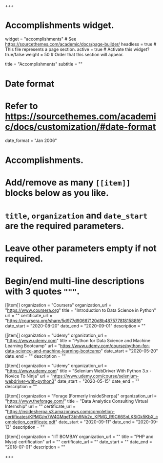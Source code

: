 +++
# Accomplishments widget.
widget = "accomplishments"  # See https://sourcethemes.com/academic/docs/page-builder/
headless = true  # This file represents a page section.
active = true  # Activate this widget? true/false
weight = 50  # Order that this section will appear.

title = "Accomplish&shy;ments"
subtitle = ""

# Date format
#   Refer to https://sourcethemes.com/academic/docs/customization/#date-format
date_format = "Jan 2006"

# Accomplishments.
#   Add/remove as many `[[item]]` blocks below as you like.
#   `title`, `organization` and `date_start` are the required parameters.
#   Leave other parameters empty if not required.
#   Begin/end multi-line descriptions with 3 quotes `"""`.

[[item]]
  organization = "Coursera"
  organization_url = "https://www.coursera.org"
  title = "Introduction to Data Science in Python"
  url = ""
  certificate_url = "https://coursera.org/share/5d977d90667120d8b4875778181588f6"
  date_start = "2020-08-20"
  date_end = "2020-09-01"
  description = ""

[[item]]
  organization = "Udemy"
  organization_url = "https://www.udemy.com"
  title = "Python for Data Science and Machine Learning Bootcamp"
  url = "https://www.udemy.com/course/python-for-data-science-and-machine-learning-bootcamp"
  date_start = "2020-05-20"
  date_end = ""
  description = ""
  
 [[item]]
  organization = "Udemy"
  organization_url = "https://www.udemy.com"
  title = "Selenium WebDriver With Python 3.x - Novice To Ninja"
  url = "https://www.udemy.com/course/selenium-webdriver-with-python3"
  date_start = "2020-05-15"
  date_end = ""
  description = ""
  
[[item]]
  organization = "Forage (Formerly InsideSherpa)"
  organization_url = "https://www.theforage.com/"
  title = "Data Analytics Consulting Virtual Internship"
  url = ""
  certificate_url = "https://insidesherpa.s3.amazonaws.com/completion-certificates/KPMG/m7W4GMqeT3bh9Nb2c_KPMG_R9C66SnLKSiGk5KbX_completion_certificate.pdf"
  date_start = "2020-09-11"
  date_end = "2020-09-13"
  description = ""
  
[[item]]
  organization = "IIT BOMBAY
  organization_url = ""
  title = "PHP and Mysql certification"
  url = ""
  certificate_url = ""
  date_start = ""
  date_end = "2018-07-01"
  description = ""

+++
